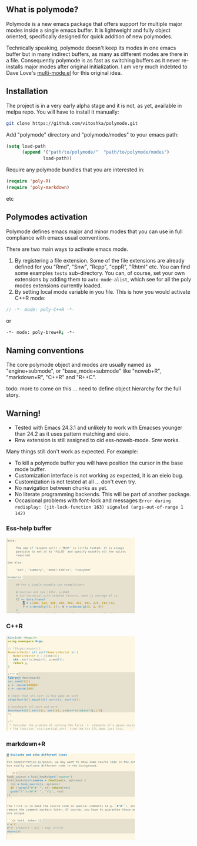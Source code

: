 
## What is polymode?

Polymode is a new emacs package that offers support for multiple major modes
inside a single emacs buffer. It is lightweight and fully object oriented,
specifically designed for quick addition of new polymodes.

Technically speaking, polymode doesn't keep its modes in one emacs buffer but in
many indirect buffers, as many as different modes are there in a
file. Consequently polymode is as fast as switching buffers as it never
re-installs major modes after original initialization. I am very much indebted
to Dave Love's
[multi-mode.el](http://www.loveshack.ukfsn.org/emacs/multi-mode.el) for this
original idea.


## Installation 

The project is in a very early alpha stage and it is not, as yet, available in
melpa repo. You will have to install it manually:

```sh
git clone https://github.com/vitoshka/polymode.git
```

Add "polymode" directory and "polymode/modes" to your emacs path:

```lisp 
(setq load-path
      (append '("path/to/polymode/"  "path/to/polymode/modes")
              load-path))
```

Require any polymode bundles that you are interested in:

```lisp
(require 'poly-R)
(require 'poly-markdown)
```

etc


## Polymodes activation

Polymode defines emacs major and minor modes that you can use in full compliance
with emacs usual conventions.

There are two main ways to activate emacs mode. 

   1. By registering a file extension. Some of the file extensions are already
defined for you "Rmd", "Snw", "Rcpp", "cppR", "Rhtml" etc. You can find some
examples `tests` sub-directory. You can, of course, set your own extensions by
adding them to `auto-mode-alist`, which see for all the poly modes extensions
currently loaded.
   1. By setting local mode variable in you file. This is how you would activate C++R mode:
   
   ```C
   // -*- mode: poly-C++R -*-
   ```
   or 
   ```sh
   -*- mode: poly-brew+R; -*-
   ```


## Naming conventions 

The core polymode object and modes are usually named as "engine+submode", or
"base_mode+submode" like "noweb+R", "markdown+R", "C++R" and "R++C". 

todo: more to come on this ... need to define object hierarchy for the full story.


## Warning!

   * Tested with Emacs 24.3.1 and unlikely to work with Emacses younger
     than 24.2 as it uses pattern matching and eieio.
   * Rnw extension is still assigned to old ess-noweb-mode. Snw works. 
   
Many things still don't work as expected. For example:
    
   * To kill a polymode buffer you will have position the cursor in the base mode buffer. 
   * Customization interface is not working as expected,  it is an eieio bug. 
   * Customization is not tested at all ... don't even try.
   * No navigation between chunks as yet.
   * No literate programming backends. This will be part of another package.
   * Occasional problems with font-lock and messages `Error during redisplay:
     (jit-lock-function 163) signaled (args-out-of-range 1 142)`
     
     
### Ess-help buffer

<img src="img/ess-help.png" width="350px"/>

### C++R
<img src="img/cppR.png" width="350px"/>

### markdown+R

<img src="img/Rmd.png" width="350px"/>




